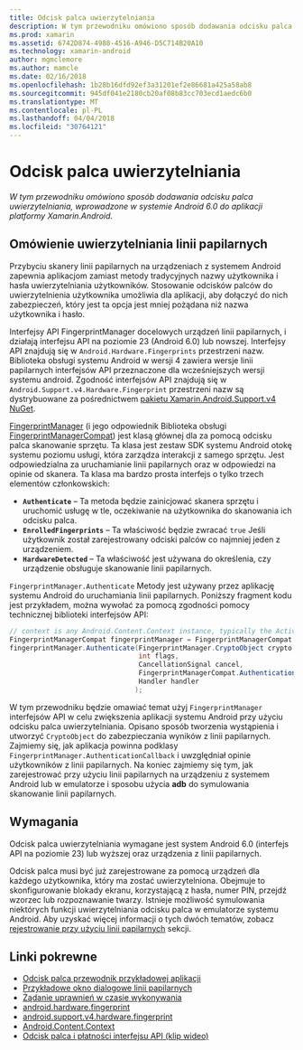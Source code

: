 ```yaml
---
title: Odcisk palca uwierzytelniania
description: W tym przewodniku omówiono sposób dodawania odcisku palca uwierzytelniania, wprowadzone w systemie Android 6.0 do aplikacji platformy Xamarin.Android.
ms.prod: xamarin
ms.assetid: 6742D874-4988-4516-A946-D5C714B20A10
ms.technology: xamarin-android
author: mgmclemore
ms.author: mamcle
ms.date: 02/16/2018
ms.openlocfilehash: 1b28b16dfd92ef3a31201ef2e86681a425a58ab8
ms.sourcegitcommit: 945df041e2180cb20af08b83cc703ecd1aedc6b0
ms.translationtype: MT
ms.contentlocale: pl-PL
ms.lasthandoff: 04/04/2018
ms.locfileid: "30764121"
---
```

# <a name="fingerprint-authentication"></a>Odcisk palca uwierzytelniania

_W tym przewodniku omówiono sposób dodawania odcisku palca uwierzytelniania, wprowadzone w systemie Android 6.0 do aplikacji platformy Xamarin.Android._


## <a name="fingerprint-authentication-overview"></a>Omówienie uwierzytelniania linii papilarnych

Przybyciu skanery linii papilarnych na urządzeniach z systemem Android zapewnia aplikacjom zamiast metody tradycyjnych nazwy użytkownika i hasła uwierzytelniania użytkowników. Stosowanie odcisków palców do uwierzytelnienia użytkownika umożliwia dla aplikacji, aby dołączyć do nich zabezpieczeń, który jest ta opcja jest mniej pożądana niż nazwa użytkownika i hasło.

Interfejsy API FingerprintManager docelowych urządzeń linii papilarnych, i działają interfejsu API na poziomie 23 (Android 6.0) lub nowszej. Interfejsy API znajdują się w `Android.Hardware.Fingerprints` przestrzeni nazw. Biblioteka obsługi systemu Android w wersji 4 zawiera wersje linii papilarnych interfejsów API przeznaczone dla wcześniejszych wersji systemu android. Zgodność interfejsów API znajdują się w `Android.Support.v4.Hardware.Fingerprint` przestrzeni nazw są dystrybuowane za pośrednictwem [pakietu Xamarin.Android.Support.v4 NuGet](https://www.nuget.org/packages/Xamarin.Android.Support.v4/).

[FingerprintManager](http://developer.android.com/reference/android/hardware/fingerprint/FingerprintManager.html) (i jego odpowiednik Biblioteka obsługi [FingerprintManagerCompat](http://developer.android.com/reference/android/support/v4/hardware/fingerprint/FingerprintManagerCompat.html)) jest klasą głównej dla za pomocą odcisku palca skanowanie sprzętu. Ta klasa jest zestaw SDK systemu Android otokę systemu poziomu usługi, która zarządza interakcji z samego sprzętu. Jest odpowiedzialna za uruchamianie linii papilarnych oraz w odpowiedzi na opinie od skanera. Ta klasa ma bardzo prosta interfejs o tylko trzech elementów członkowskich:

* **`Authenticate`** &ndash; Ta metoda będzie zainicjować skanera sprzętu i uruchomić usługę w tle, oczekiwanie na użytkownika do skanowania ich odcisku palca.
* **`EnrolledFingerprints`** &ndash; Ta właściwość będzie zwracać `true` Jeśli użytkownik został zarejestrowany odciski palców co najmniej jeden z urządzeniem.
* **`HardwareDetected`** &ndash; Ta właściwość jest używana do określenia, czy urządzenie obsługuje skanowanie linii papilarnych.

`FingerprintManager.Authenticate` Metody jest używany przez aplikację systemu Android do uruchamiania linii papilarnych. Poniższy fragment kodu jest przykładem, można wywołać za pomocą zgodności pomocy technicznej biblioteki interfejsów API:

```csharp
// context is any Android.Content.Context instance, typically the Activity 
FingerprintManagerCompat fingerprintManager = FingerprintManagerCompat.From(context);
fingerprintManager.Authenticate(FingerprintManager.CryptoObject crypto,
                                int flags,
                                CancellationSignal cancel,
                                FingerprintManagerCompat.AuthenticationCallback callback,
                                Handler handler
                               );
```

W tym przewodniku będzie omawiać temat użyj `FingerprintManager` interfejsów API w celu zwiększenia aplikacji systemu Android przy użyciu odcisku palca uwierzytelniania. Opisano sposób tworzenia wystąpienia i utworzyć `CryptoObject` do zabezpieczania wyników z linii papilarnych. Zajmiemy się, jak aplikacja powinna podklasy `FingerprintManager.AuthenticationCallback` i uwzględniał opinie użytkowników z linii papilarnych. Na koniec zajmiemy się tym, jak zarejestrować przy użyciu linii papilarnych na urządzeniu z systemem Android lub w emulatorze i sposobu użycia **adb** do symulowania skanowanie linii papilarnych.

## <a name="requirements"></a>Wymagania

Odcisk palca uwierzytelniania wymagane jest system Android 6.0 (interfejs API na poziomie 23) lub wyższej oraz urządzenia z linii papilarnych. 

Odcisk palca musi być już zarejestrowane za pomocą urządzeń dla każdego użytkownika, który ma zostać uwierzytelniona. Obejmuje to skonfigurowanie blokady ekranu, korzystającą z hasła, numer PIN, przejdź wzorzec lub rozpoznawanie twarzy. Istnieje możliwość symulowania niektórych funkcji uwierzytelniania odcisku palca w emulatorze systemu Android.  Aby uzyskać więcej informacji o tych dwóch tematów, zobacz [rejestrowanie przy użyciu linii papilarnych](enrolling-fingerprint.md) sekcji. 






## <a name="related-links"></a>Linki pokrewne

- [Odcisk palca przewodnik przykładowej aplikacji](https://developer.xamarin.com/samples/monodroid/FingerprintGuide/)
- [Przykładowe okno dialogowe linii papilarnych](https://developer.xamarin.com/samples/monodroid/android-m/FingerprintDialog/)
- [Żądanie uprawnień w czasie wykonywania](http://developer.android.com/training/permissions/requesting.html)
- [android.hardware.fingerprint](http://developer.android.com/reference/android/hardware/fingerprint/package-summary.html)
- [android.support.v4.hardware.fingerprint](http://developer.android.com/reference/android/support/v4/hardware/fingerprint/package-summary.html)
- [Android.Content.Context](https://developer.xamarin.com/api/type/Android.Content.Context/)
- [Odcisk palca i płatności interfejsu API (klip wideo)](https://youtu.be/VOn7VrTRlA4)
